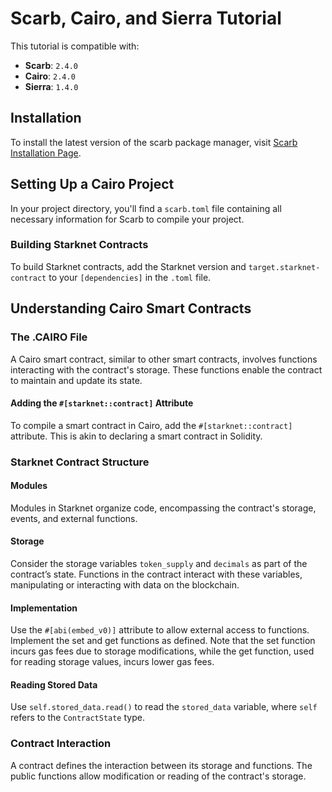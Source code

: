 # Scarb, Cairo, and Sierra Tutorial

This tutorial is compatible with:
- **Scarb**: `2.4.0`
- **Cairo**: `2.4.0`
- **Sierra**: `1.4.0`

## Installation

To install the latest version of the scarb package manager, visit [Scarb Installation Page](<(https://docs.swmansion.com/scarb/docs.html)>).

## Setting Up a Cairo Project

In your project directory, you'll find a `scarb.toml` file containing all necessary information for Scarb to compile your project. 

### Building Starknet Contracts

To build Starknet contracts, add the Starknet version and `target.starknet-contract` to your `[dependencies]` in the `.toml` file.

## Understanding Cairo Smart Contracts

### The .CAIRO File

A Cairo smart contract, similar to other smart contracts, involves functions interacting with the contract's storage. These functions enable the contract to maintain and update its state.

#### Adding the `#[starknet::contract]` Attribute

To compile a smart contract in Cairo, add the `#[starknet::contract]` attribute. This is akin to declaring a smart contract in Solidity.

### Starknet Contract Structure

#### Modules

Modules in Starknet organize code, encompassing the contract's storage, events, and external functions. 

#### Storage

Consider the storage variables `token_supply` and `decimals` as part of the contract’s state. Functions in the contract interact with these variables, manipulating or interacting with data on the blockchain.

#### Implementation

Use the `#[abi(embed_v0)]` attribute to allow external access to functions. Implement the set and get functions as defined. Note that the set function incurs gas fees due to storage modifications, while the get function, used for reading storage values, incurs lower gas fees.

#### Reading Stored Data

Use `self.stored_data.read()` to read the `stored_data` variable, where `self` refers to the `ContractState` type.

### Contract Interaction

A contract defines the interaction between its storage and functions. The public functions allow modification or reading of the contract's storage.


